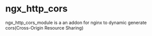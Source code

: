 # ngx_http_cors
ngx_http_cors_module is a an addon for nginx to dynamic generate cors(Cross-Origin Resource Sharing)
